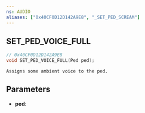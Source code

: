 ```yaml
---
ns: AUDIO
aliases: ["0x40CF0D12D142A9E8", "_SET_PED_SCREAM"]
---
```

## SET_​PED_​VOICE_​FULL

```c
// 0x40CF0D12D142A9E8
void SET_​PED_​VOICE_​FULL(Ped ped);
```

```
Assigns some ambient voice to the ped.  
```

## Parameters
* **ped**: 

